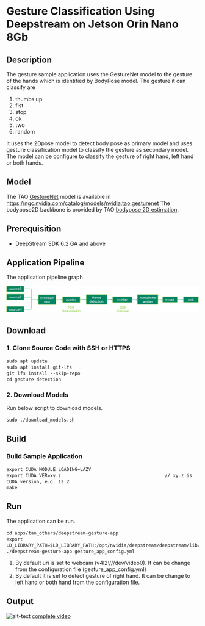 # Gesture Classification Using Deepstream on Jetson Orin Nano 8Gb
## Description
The gesture sample application uses the GestureNet model to the gesture of the hands which is identified by BodyPose model. The gesture it can classify are
1. thumbs up
2. fist
3. stop
4. ok
5. two
6. random

It uses the 2Dpose model to detect body pose as primary model and uses gesture classification model to classify the gesture as secondary model. The model can be configure to classify the gesture of right hand, left hand or both hands.

## Model

The TAO [GestureNet](https://docs.nvidia.com/tao/tao-toolkit/text/purpose_built_models/gesturenet.html) model is available in https://ngc.nvidia.com/catalog/models/nvidia:tao:gesturenet
The bodypose2D backbone is provided by TAO [bodypose 2D estimation](https://ngc.nvidia.com/catalog/models/nvidia:tao:bodyposenet). 

## Prerequisition

* DeepStream SDK 6.2 GA and above

## Application Pipeline
The application pipeline graph

![Gesture application pipeline](gesture_pipeline.png)

## Download

### 1. Clone Source Code with SSH or HTTPS

```
sudo apt update
sudo apt install git-lfs
git lfs install --skip-repo
cd gesture-detection
```
### 2. Download Models
Run below script to download models.

```
sudo ./download_models.sh 
```

## Build

### Build Sample Application

```
export CUDA_MODULE_LOADING=LAZY
export CUDA_VER=xy.z                                      // xy.z is CUDA version, e.g. 12.2
make
```
## Run

The application can be run. 

```
cd apps/tao_others/deepstream-gesture-app
export LD_LIBRARY_PATH=$LD_LIBRARY_PATH:/opt/nvidia/deepstream/deepstream/lib/cvcore_libs
./deepstream-gesture-app gesture_app_config.yml
```
1. By default uri is set to webcam (v4l2:///dev/video0). It can be change from the configuration file (gesture_app_config.yml)
2. By default it is set to detect gesture of right hand. It can be change to left hand or both hand from the configuration file.

## Output
![alt-text](output.gif)
[complete video](https://drive.google.com/file/d/1EFxaeV9A2MbLwkoz4UC-YvcMmtAtuLRS/view?usp=sharing)

